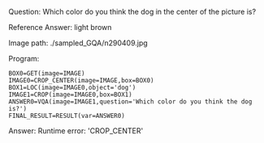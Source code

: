 Question: Which color do you think the dog in the center of the picture is?

Reference Answer: light brown

Image path: ./sampled_GQA/n290409.jpg

Program:

```
BOX0=GET(image=IMAGE)
IMAGE0=CROP_CENTER(image=IMAGE,box=BOX0)
BOX1=LOC(image=IMAGE0,object='dog')
IMAGE1=CROP(image=IMAGE0,box=BOX1)
ANSWER0=VQA(image=IMAGE1,question='Which color do you think the dog is?')
FINAL_RESULT=RESULT(var=ANSWER0)
```
Answer: Runtime error: 'CROP_CENTER'

